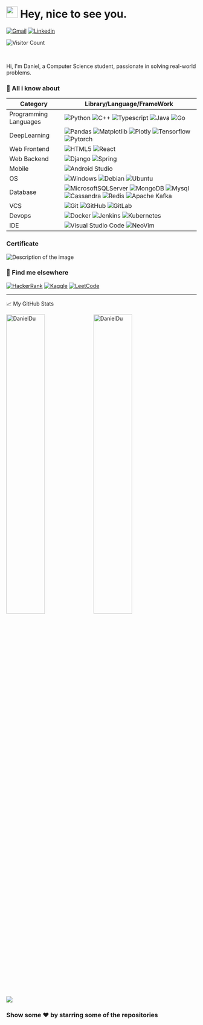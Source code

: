 <h1><img src="https://emojis.slackmojis.com/emojis/images/1531849430/4246/blob-sunglasses.gif?1531849430" width="30"/> Hey, nice to see you.</h1>

[![Gmail](https://img.shields.io/badge/Gmail-D14836?style=for-the-badge&logo=gmail&logoColor=white)](mailto:danghoangnhan.1@gmail.com)
[![Linkedin](https://img.shields.io/badge/LinkedIn-blue?logo=linkedin&logoColor=white&style=for-the-badge&url=https://linkedin.com/in/daniel-du-4734081b8)](https://www.linkedin.com/in/daniel-du-4734081b8)

![Visitor Count](https://profile-counter.glitch.me/{danghoangnhan}/count.svg)


<br>

Hi, I'm Daniel, a Computer Science student, passionate in solving real-world problems.

### 📢 All i know about

| Category              | Library/Language/FrameWork                          |
|-----------------------|----------------------------------------------|
| Programming Languages | ![Python](https://img.shields.io/badge/-Python-9dd3f5.svg?style=flat&logo=Python) ![C++](https://img.shields.io/badge/C%2B%2B-00599C?style=flat&logo=c%2B%2B&logoColor=white)  ![Typescript](https://img.shields.io/badge/TypeScript-007ACC?style=flat&logo=typescript&logoColor=white) ![Java](https://img.shields.io/badge/Java-ED8B00?style=flat&logo=java&logoColor=white) ![Go](https://img.shields.io/badge/Go-00ADD8?style=flat&logo=go&logoColor=white) |
| DeepLearning          | ![Pandas](https://img.shields.io/badge/-Pandas-5d4296.svg?style=flat&logo=Pandas) ![Matplotlib](https://img.shields.io/badge/-Matplotlib-fca862.svg?style=flat&logo=matplotlib) ![Plotly](https://img.shields.io/badge/Plotly-fca862.svg?style=flat&logo=plotly&logoColor=white) ![Tensorflow ](https://img.shields.io/badge/-Tensorflow-a8502f.svg?style=flat&logo=Tensorflow) ![Pytorch](https://img.shields.io/badge/-Pytorch-a8502f.svg?style=flat&logo=Pytorch)   |
| Web Frontend          | ![HTML5](https://img.shields.io/badge/-HTML5-55a2e0.svg?style=flat&logo=html5) ![React](https://img.shields.io/badge/React-20232A?style=flat&logo=react&logoColor=61DAFB)   |
| Web Backend           | ![Django](https://img.shields.io/badge/Django-092E20?style=flat&logo=django&logoColor=white) ![Spring](https://img.shields.io/badge/Spring-6DB33F?style=flat&logo=spring&logoColor=white)  |
| Mobile                | ![Android Studio](https://img.shields.io/badge/Android_Studio-3DDC84?style=flat&logo=android-studio&logoColor=white)       |
| OS                    | ![Windows](https://img.shields.io/badge/-Windows-000000.svg?style=flat&logo=Windows&logoColor=F0F0F0) ![Debian](https://img.shields.io/badge/Debian-A81D33?style=flat&logo=debian&logoColor=white) ![Ubuntu](https://img.shields.io/badge/Ubuntu-E95420?style=flat&logo=ubuntu&logoColor=white)  |
| Database              | ![MicrosoftSQLServer](https://img.shields.io/badge/Microsoft%20SQL%20Sever-CC2927?style=flat&logo=microsoft%20sql%20server&logoColor=white) ![MongoDB](https://img.shields.io/badge/-MongoDB-2da888.svg?style=flat-square&logo=mongodb) ![Mysql](https://img.shields.io/badge/MySQL-00000F?style=flat&logo=mysql&logoColor=white) ![Cassandra](https://img.shields.io/badge/Cassandra-1287B1?style=flat&logo=apache%20cassandra&logoColor=white) ![Redis](https://img.shields.io/badge/redis-%23DD0031.svg?&style=flat&logo=redis&logoColor=white) ![Apache Kafka](https://img.shields.io/badge/Apache%20Kafka-000?style=flat&logo=apachekafka)   |
| VCS                   | ![Git](https://img.shields.io/badge/-Git-black.svg?style=flat&logo=git) ![GitHub](https://img.shields.io/badge/-GitHub-181717.svg?style=flat&logo=github) ![GitLab](https://img.shields.io/badge/GitLab-330F63?style=flat&logo=gitlab&logoColor=white)                     |
| Devops                | ![Docker](https://img.shields.io/badge/docker-%230db7ed.svg?style=flat&logo=docker&logoColor=white) ![Jenkins](https://img.shields.io/badge/jenkins-%232C5263.svg?style=flat&logo=jenkins&logoColor=white) ![Kubernetes](https://img.shields.io/badge/kubernetes-%23326ce5.svg?style=flat&logo=kubernetes&logoColor=white)                  |
| IDE                   | ![Visual Studio Code](https://img.shields.io/badge/Visual_Studio_Code-0078D4?style=flat&logo=visual%20studio%20code&logoColor=white) ![NeoVim](https://img.shields.io/badge/VIM-%2311AB00.svg?&style=flat&logo=vim&logoColor=white)                   |

### Certificate
  ![Description of the image](https://api.accredible.com/v1/frontend/credential_website_embed_image/certificate/84196603)
  
### 📢 Find me elsewhere

[![HackerRank](https://img.shields.io/badge/-Hackerrank-2EC866?style=for-the-badge&logo=HackerRank&logoColor=white)](https://www.hackerrank.com/danghoangnhan_1?hr_r=1)
[![Kaggle](https://img.shields.io/badge/Kaggle-20BEFF?style=for-the-badge&logo=Kaggle&logoColor=white)](https://www.kaggle.com/nghongnhn)
[![LeetCode](https://img.shields.io/badge/-LeetCode-FFA116?style=for-the-badge&logo=LeetCode&logoColor=black)](https://leetcode.com/danghoangnhan)


<hr>

<summary>📈 My GitHub Stats</summary>
<p float="left">
  <img src="https://github-readme-stats.vercel.app/api?username=danghoangnhan&show_icons=true&theme=gotham" alt="DanielDu"  width="45%"/>
  <img src="https://github-readme-stats.vercel.app/api/top-langs/?username=danghoangnhan&layout=compact" alt="DanielDu"  width="45%"/>
</p>

</br>

![](https://open.spotify.com/track/5OGzWbdJVqlHGIVqqZyoPX?si=C50KiMltTCuv2BhENn6n3g)

### Show some ❤️ by starring some of the repositories

</div>
